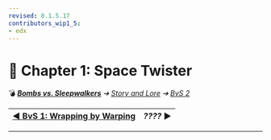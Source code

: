 ```yaml
---
revised: 0.1.5.17
contributors_wip1_5:
- edx
---
```


# 📄 Chapter 1: Space Twister

💣 ***[Bombs vs. Sleepwalkers][home]** ➔ [Story and Lore][story] ➔ [BvS 2][story_bvs2]*

| [◀️ BvS 1: Wrapping by Warping][prev] | *????* ▶️ |
| --: | :-- |

****

[home]: /README.md
[prev]: /story/bvs1/43_wrapping_by_warping.md
[story]: /story/readme.md
[story_bvs2]: /story/bvs2/readme.md
